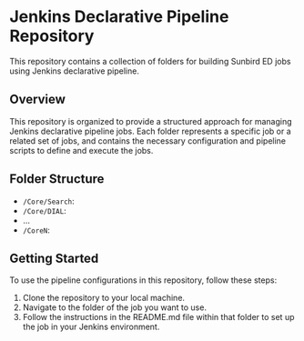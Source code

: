 # Jenkins Declarative Pipeline Repository

This repository contains a collection of folders for building Sunbird ED jobs using Jenkins declarative pipeline.

## Overview

This repository is organized to provide a structured approach for managing Jenkins declarative pipeline jobs. Each folder represents a specific job or a related set of jobs, and contains the necessary configuration and pipeline scripts to define and execute the jobs.

## Folder Structure

- `/Core/Search`: 
- `/Core/DIAL`:
- ...
- `/CoreN`:

## Getting Started

To use the pipeline configurations in this repository, follow these steps:

1. Clone the repository to your local machine.
2. Navigate to the folder of the job you want to use.
3. Follow the instructions in the README.md file within that folder to set up the job in your Jenkins environment.
